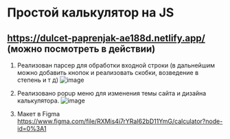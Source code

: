 # Простой калькулятор на JS

## https://dulcet-paprenjak-ae188d.netlify.app/ (можно посмотреть в действии)

1. Реализован парсер для обработки входной строки (в дальнейшим можно добавить кнопок и реализовать скобки, возведение в степень и т д)
![image](https://user-images.githubusercontent.com/87518745/187078958-bc713485-345b-4191-91fd-26f538f65574.png)

2. Реализовано popup меню для изменения темы сайта и дизайна калькулятора.
![image](https://user-images.githubusercontent.com/87518745/187078986-378da904-4cdb-4807-85b7-30e4e83e9656.png)

3. Макет в Figma
https://www.figma.com/file/RXMis4i7rYRaI62bD11YmG/calculator?node-id=0%3A1
